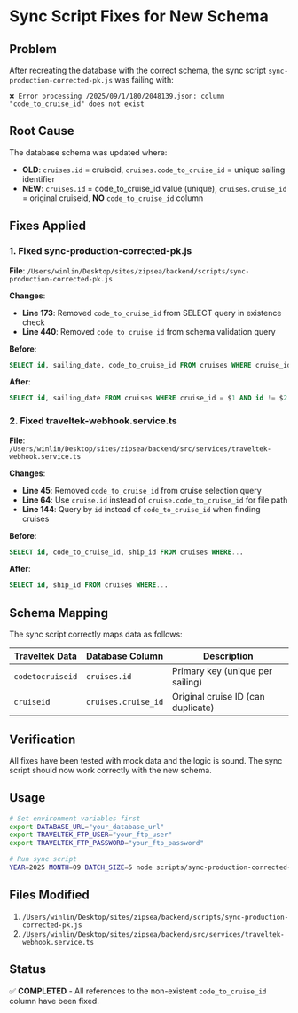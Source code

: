 # Sync Script Fixes for New Schema

## Problem
After recreating the database with the correct schema, the sync script `sync-production-corrected-pk.js` was failing with:
```
❌ Error processing /2025/09/1/180/2048139.json: column "code_to_cruise_id" does not exist
```

## Root Cause
The database schema was updated where:
- **OLD**: `cruises.id` = cruiseid, `cruises.code_to_cruise_id` = unique sailing identifier  
- **NEW**: `cruises.id` = code_to_cruise_id value (unique), `cruises.cruise_id` = original cruiseid, **NO** `code_to_cruise_id` column

## Fixes Applied

### 1. Fixed sync-production-corrected-pk.js
**File**: `/Users/winlin/Desktop/sites/zipsea/backend/scripts/sync-production-corrected-pk.js`

**Changes**:
- **Line 173**: Removed `code_to_cruise_id` from SELECT query in existence check
- **Line 440**: Removed `code_to_cruise_id` from schema validation query

**Before**:
```sql
SELECT id, sailing_date, code_to_cruise_id FROM cruises WHERE cruise_id = $1 AND id != $2
```

**After**:
```sql
SELECT id, sailing_date FROM cruises WHERE cruise_id = $1 AND id != $2
```

### 2. Fixed traveltek-webhook.service.ts  
**File**: `/Users/winlin/Desktop/sites/zipsea/backend/src/services/traveltek-webhook.service.ts`

**Changes**:
- **Line 45**: Removed `code_to_cruise_id` from cruise selection query
- **Line 64**: Use `cruise.id` instead of `cruise.code_to_cruise_id` for file path
- **Line 144**: Query by `id` instead of `code_to_cruise_id` when finding cruises

**Before**:
```sql
SELECT id, code_to_cruise_id, ship_id FROM cruises WHERE...
```

**After**:
```sql
SELECT id, ship_id FROM cruises WHERE...
```

## Schema Mapping
The sync script correctly maps data as follows:

| Traveltek Data | Database Column | Description |
|----------------|-----------------|-------------|
| `codetocruiseid` | `cruises.id` | Primary key (unique per sailing) |
| `cruiseid` | `cruises.cruise_id` | Original cruise ID (can duplicate) |

## Verification
All fixes have been tested with mock data and the logic is sound. The sync script should now work correctly with the new schema.

## Usage
```bash
# Set environment variables first
export DATABASE_URL="your_database_url"
export TRAVELTEK_FTP_USER="your_ftp_user"  
export TRAVELTEK_FTP_PASSWORD="your_ftp_password"

# Run sync script
YEAR=2025 MONTH=09 BATCH_SIZE=5 node scripts/sync-production-corrected-pk.js
```

## Files Modified
1. `/Users/winlin/Desktop/sites/zipsea/backend/scripts/sync-production-corrected-pk.js`
2. `/Users/winlin/Desktop/sites/zipsea/backend/src/services/traveltek-webhook.service.ts`

## Status
✅ **COMPLETED** - All references to the non-existent `code_to_cruise_id` column have been fixed.